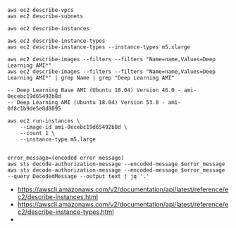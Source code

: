 
~~~
aws ec2 describe-vpcs
aws ec2 describe-subnets

aws ec2 describe-instances

aws ec2 describe-instance-types
aws ec2 describe-instance-types --instance-types m5.xlarge

aws ec2 describe-images --filters --filters "Name=name,Values=Deep Learning AMI*"
aws ec2 describe-images --filters --filters "Name=name,Values=Deep Learning AMI*" | grep Name | grep "Deep Learning AMI"

-- Deep Learning Base AMI (Ubuntu 18.04) Version 46.0 - ami-0ecebc19d65492b8d
-- Deep Learning AMI (Ubuntu 18.04) Version 53.0 - ami-0f8c1b9de5e8d8095

aws ec2 run-instances \
    --image-id ami-0ecebc19d65492b8d \
    --count 1 \
    --instance-type m5.large


error_message=(encoded error message)
aws sts decode-authorization-message --encoded-message $error_message
aws sts decode-authorization-message --encoded-message $error_message --query DecodedMessage --output text | jq '.'

~~~

* https://awscli.amazonaws.com/v2/documentation/api/latest/reference/ec2/describe-instances.html
* https://awscli.amazonaws.com/v2/documentation/api/latest/reference/ec2/describe-instance-types.html
* 